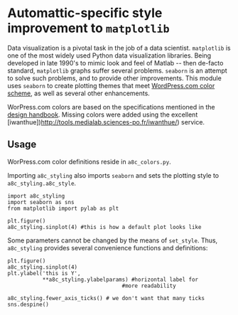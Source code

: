 # Automattic-specific style improvement to `matplotlib`

Data visualization is a pivotal task in the job of a data scientist. `matplotlib` is one of the most widely used Python data visualization libraries. Being developed in late 1990's to mimic look and feel of Matlab -- then de-facto standard, `matplotlib` graphs suffer several problems. `seaborn` is an attempt to solve such problems, and to provide other improvements.  This module uses `seaborn` to create plotting themes that meet [WordPress.com color scheme](https://wordpress.com/design-handbook/colors/), as well as several other enhancements.

WorPress.com colors are based on the specifications mentioned in the [design handbook](https://wordpress.com/design-handbook/colors/). Missing colors were added using the excellent [iwanthue])http://tools.medialab.sciences-po.fr/iwanthue/) service.

## Usage

WorPress.com color definitions reside in `a8c_colors.py`.

Importing `a8c_styling` also imports `seaborn` and sets the plotting style to `a8c_styling.a8c_style`.

    import a8c_styling
    import seaborn as sns
    from matplotlib import pylab as plt

    plt.figure()
    a8c_styling.sinplot(4) #this is how a default plot looks like


Some parameters cannot be changed by the means of `set_style`. Thus, `a8c_styling` provides several convenience functions and definitions:


    plt.figure()
    a8c_styling.sinplot(4)
    plt.ylabel('this is Y',
               **a8c_styling.ylabelparams) #horizontal label for 
                                        #more readability

    a8c_styling.fewer_axis_ticks() # we don't want that many ticks
    sns.despine()
